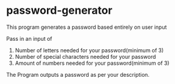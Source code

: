 # password-generator
This program generates a password based entirely on user input

Pass in an input of 
  1. Number of letters needed for your password(minimum of 3)
  2. Number of special characters needed for your password
  3. Amount of numbers needed for your password(minimum of 3)
  
The Program outputs a password as per your description.
